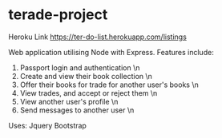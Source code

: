 # terade-project

Heroku Link
https://ter-do-list.herokuapp.com/listings

Web application utilising Node with Express. Features include:
1) Passport login and authentication \n
2) Create and view their book collection \n
3) Offer their books for trade for another user's books \n
4) View trades, and accept or reject them \n
5) View another user's profile \n
6) Send messages to another user \n

Uses:
Jquery
Bootstrap
